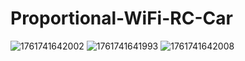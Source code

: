 # Proportional-WiFi-RC-Car
![1761741642002](https://github.com/user-attachments/assets/5473c66f-2a00-4eb4-9491-75183dca1db9)
![1761741641993](https://github.com/user-attachments/assets/db45f69d-a0d1-40c3-bdf2-e92ac2343e39)
![1761741642008](https://github.com/user-attachments/assets/06c01b98-8cb4-4921-8a76-f137cd599ccd)
